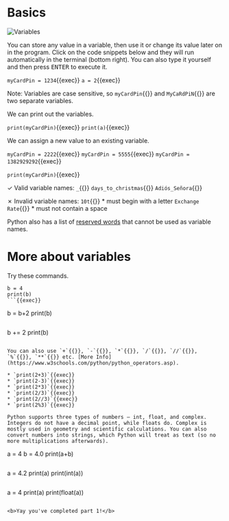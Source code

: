 # Basics
![Variables](./assets/variables.png)

You can store any value in a variable, then use it or change its value later on in the program. Click on the code snippets below and they will run automatically in the terminal (bottom right). You can also type it yourself and then press <kbd>ENTER</kbd> to execute it.

`myCardPin = 1234`{{exec}}
`a = 2`{{exec}}

Note: Variables are case sensitive, so `myCardPin`{{}} and `MyCaRdPiN`{{}} are two separate variables.

We can print out the variables.

`print(myCardPin)`{{exec}}
`print(a)`{{exec}}

We can assign a new value to an existing variable.

`myCardPin = 2222`{{exec}}
`myCardPin = 5555`{{exec}}
`myCardPin = 1382929292`{{exec}}

`print(myCardPin)`{{exec}}

✓ Valid variable names:
`_`{{}}
`days_to_christmas`{{}}
`Adiós_Señora`{{}}

✗ Invalid variable names:
`10t`{{}} * must begin with a letter
`Exchange Rate`{{}} * must not contain a space

Python also has a list of [reserved words](https://www.w3schools.com/python/python_ref_keywords.asp) that cannot be used as variable names.

# More about variables
Try these commands.

```
b = 4
print(b)
```{{exec}}

```
b = b+2
print(b)
```{{exec}}

```
b += 2
print(b)
```{{exec}}

You can also use `+`{{}}, `-`{{}}, `*`{{}}, `/`{{}}, `//`{{}}, `%`{{}}, `**`{{}} etc. [More Info](https://www.w3schools.com/python/python_operators.asp).

* `print(2+3)`{{exec}}
* `print(2-3)`{{exec}}
* `print(2*3)`{{exec}}
* `print(2/3)`{{exec}}
* `print(2//3)`{{exec}}
* `print(2%3)`{{exec}}

Python supports three types of numbers – int, float, and complex. Integers do not have a decimal point, while floats do. Complex is mostly used in geometry and scientific calculations. You can also convert numbers into strings, which Python will treat as text (so no more multiplications afterwards).

```
a = 4
b = 4.0
print(a+b)
```{{execute}}

```
a = 4.2
print(a)
print(int(a))
```{{execute}}

```
a = 4
print(a)
print(float(a))
```{{execute}}

<b>Yay you've completed part 1!</b>
